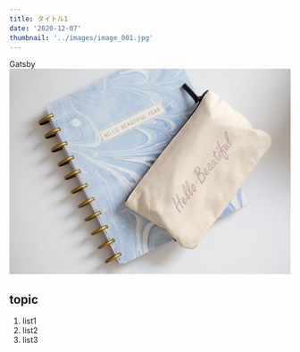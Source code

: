 ```yaml
---
title: タイトル1
date: '2020-12-07'
thumbnail: '../images/image_001.jpg'
---
```


Gatsby
![Sample](../images/image_001.jpg)

## topic

1. list1
2. list2
3. list3
